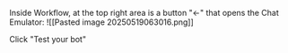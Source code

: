 Inside Workflow, at the top right area is a button "<-" that opens the Chat Emulator:
![[Pasted image 20250519063016.png]]

Click "Test your bot"